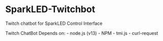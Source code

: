 # SparkLED-Twitchbot
Twitch chatbot for SparkLED Control Interface

Twitch ChatBot Depends on:
	- node.js (v13)
	- NPM
  		- tmi.js
  		- curl-request
